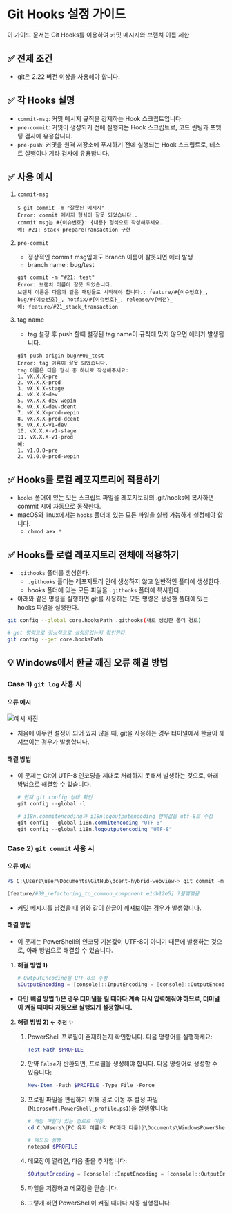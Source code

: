 # Git Hooks 설정 가이드

이 가이드 문서는 Git Hooks를 이용하여 커밋 메시지와 브랜치 이름 제한

## ✅ 전제 조건

- git은 2.22 버전 이상을 사용해야 합니다.

## ✅ 각 Hooks 설명

- `commit-msg`: 커밋 메시지 규칙을 강제하는 Hook 스크립트입니다.
- `pre-commit`: 커밋이 생성되기 전에 실행되는 Hook 스크립트로, 코드 린팅과 포맷팅 검사에 유용합니다.
- `pre-push`: 커밋을 원격 저장소에 푸시하기 전에 실행되는 Hook 스크립트로, 테스트 실행이나 기타 검사에 유용합니다.

## ✅ 사용 예시

1. `commit-msg`

   ```shell
   $ git commit -m "잘못된 메시지"
   Error: commit 메시지 형식이 잘못 되었습니다..
   commit msg는 #{이슈번호}: {내용} 형식으로 작성해주세요.
   예: #21: stack prepareTransaction 구현
   ```

2. `pre-commit`

   - 정상적인 commit msg임에도 branch 이름이 잘못되면 에러
     발생
   - branch name : bug/test

   ```shell
   git commit -m "#21: test"
   Error: 브랜치 이름이 잘못 되었습니다.
   브랜치 이름은 다음과 같은 패턴들로 시작해야 합니다.: feature/#{이슈번호}_, bug/#{이슈번호}_, hotfix/#{이슈번호}_, release/v{버전}_
   예: feature/#21_stack_transaction
   ```

3. tag name

   - tag 설정 후 push 할때 설정된 tag name이 규칙에 맞지 않으면 에러가 발생됩니다.

   ```shell
   git push origin bug/#00_test
   Error: tag 이름이 잘못 되었습니다.
   tag 이름은 다음 형식 중 하나로 작성해주세요:
   1. vX.X.X-pre
   2. vX.X.X-prod
   3. vX.X.X-stage
   4. vX.X.X-dev
   5. vX.X.X-dev-wepin
   6. vX.X.X-dev-dcent
   7. vX.X.X-prod-wepin
   8. vX.X.X-prod-dcent
   9. vX.X.X-v1-dev
   10. vX.X.X-v1-stage
   11. vX.X.X-v1-prod
   예:
   1. v1.0.0-pre
   2. v1.0.0-prod-wepin
   ```

## ✅ Hooks를 로컬 레포지토리에 적용하기

- `hooks` 폴더에 있는 모든 스크립트 파일을 레포지토리의 .git/hooks에 복사하면 commit 시에 자동으로 동작한다.
- macOS와 linux에서는 `hooks` 폴더에 있는 모든 파일을 실행 가능하게 설정해야 합니다.
  - `chmod a+x *`

## ✅ Hooks를 로컬 레포지토리 전체에 적용하기

- `.githooks` 폴더를 생성한다.
  - `.githooks` 폴더는 레포지토리 안에 생성하지 않고 일반적인 폴더에 생성한다.
  - hooks 폴더에 있는 모든 파일을 `.githooks` 폴더에 복사한다.
- 아래와 같은 명령을 실행하면 git를 사용하는 모든 명령은 생성한 폴더에 있는 hooks 파일을 실행한다.

```bash
git config --global core.hooksPath .githooks(새로 생성한 폴더 경로)

# get 명령으로 정상적으로 설정되었는지 확인한다.
git config --get core.hooksPath
```

## 💡 Windows에서 한글 깨짐 오류 해결 방법

### Case 1) `git log` 사용 시

#### 오류 예시

![예시 사진](https://github.com/user-attachments/assets/b2a5fc13-33d5-4b35-a851-5e628e6028b5)

- 처음에 아무런 설정이 되어 있지 않을 때, git을 사용하는 경우 터미널에서 한글이 깨져보이는 경우가 발생합니다.

#### **해결 방법**

- 이 문제는 Git이 UTF-8 인코딩을 제대로 처리하지 못해서 발생하는 것으로, 아래 방법으로 해결할 수 있습니다.

  ```powershell
  # 현재 git config 상태 확인
  git config --global -l

  # i18n.commitencoding과 i18nlogoutputencoding 항목값을 utf-8로 수정
  git config --global i18n.commitencoding "UTF-8"
  git config --global i18n.logoutputencoding "UTF-8"
  ```

### Case 2) `git commit` 사용 시

#### 오류 예시

```powershell
PS C:\Users\user\Documents\GitHub\dcent-hybrid-webview-> git commit -m "임시  커밋"

[feature/#39_refactoring_to_common_component e1db12e5] ?꾩떆떆꾩
```

- 커밋 메시지를 남겼을 때 위와 같이 한글이 깨져보이는 경우가 발생합니다.

#### 해결 방법

- 이 문제는 PowerShell의 인코딩 기본값이 UTF-8이 아니기 때문에 발생하는 것으로, 아래 방법으로 해결할 수 있습니다.

1. **해결 방법 1)**

   ```powershell
   # OutputEncoding을 UTF-8로 수정
   $OutputEncoding = [console]::InputEncoding = [console]::OutputEncoding = New-Object System.Text.UTF8Encoding
   ```

- 다만 **해결 방법 1)은 경우 터미널을 킬 때마다 계속 다시 입력해줘야 하므로, 터미널이 켜질 때마다 자동으로 실행되게 설정합니다.**

2. **해결 방법 2) ← `추천`** ✨

   1. PowerShell 프로필이 존재하는지 확인합니다. 다음 명령어를 실행하세요:

      ```powershell
      Test-Path $PROFILE
      ```

   2. 만약 `False`가 반환되면, 프로필을 생성해야 합니다. 다음 명령어로 생성할 수 있습니다:

      ```powershell
      New-Item -Path $PROFILE -Type File -Force
      ```

   3. 프로필 파일을 편집하기 위해 경로 이동 후 설정 파일(`Microsoft.PowerShell_profile.ps1`)을 실행합니다:

      ```powershell
      # 해당 파일이 있는 경로로 이동
      cd C:\Users\{PC 유저 이름(각 PC마다 다름)}\Documents\WindowsPowerShell

      # 메모장 실행
      notepad $PROFILE
      ```

   4. 메모장이 열리면, 다음 줄을 추가합니다:

      ```powershell
      $OutputEncoding = [console]::InputEncoding = [console]::OutputEncoding = New-Object System.Text.UTF8Encoding
      ```

   5. 파일을 저장하고 메모장을 닫습니다.
   6. 그렇게 하면 PowerShell이 켜질 때마다 자동 실행됩니다.
